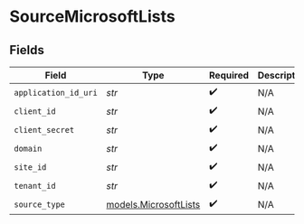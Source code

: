 # SourceMicrosoftLists


## Fields

| Field                                                | Type                                                 | Required                                             | Description                                          |
| ---------------------------------------------------- | ---------------------------------------------------- | ---------------------------------------------------- | ---------------------------------------------------- |
| `application_id_uri`                                 | *str*                                                | :heavy_check_mark:                                   | N/A                                                  |
| `client_id`                                          | *str*                                                | :heavy_check_mark:                                   | N/A                                                  |
| `client_secret`                                      | *str*                                                | :heavy_check_mark:                                   | N/A                                                  |
| `domain`                                             | *str*                                                | :heavy_check_mark:                                   | N/A                                                  |
| `site_id`                                            | *str*                                                | :heavy_check_mark:                                   | N/A                                                  |
| `tenant_id`                                          | *str*                                                | :heavy_check_mark:                                   | N/A                                                  |
| `source_type`                                        | [models.MicrosoftLists](../models/microsoftlists.md) | :heavy_check_mark:                                   | N/A                                                  |